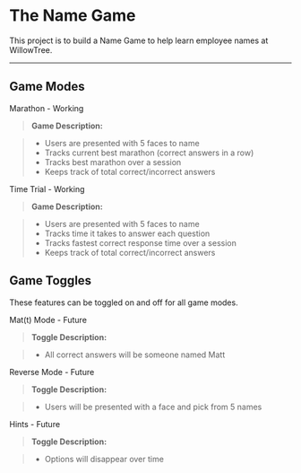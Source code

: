 The Name Game
===================

This project is to build a Name Game to help learn employee names at WillowTree.

----------


Game Modes
-------------
Marathon - Working
> **Game Description:**

> - Users are presented with 5 faces to name
> - Tracks current best marathon (correct answers in a row)
> - Tracks best marathon over a session
> - Keeps track of total correct/incorrect answers


Time Trial - Working
> **Game Description:**

> - Users are presented with 5 faces to name
> - Tracks time it takes to answer each question
> - Tracks fastest correct response time over a session
> - Keeps track of total correct/incorrect answers

Game Toggles
-------------
These features can be toggled on and off for all game modes.

Mat(t) Mode - Future
> **Toggle Description:**

> - All correct answers will be someone named Matt

Reverse Mode - Future
> **Toggle Description:**

> - Users will be presented with a face and pick from 5 names

Hints - Future
> **Toggle Description:**

> - Options will disappear over time